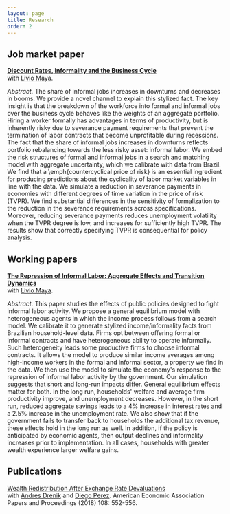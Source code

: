 ```yaml
---
layout: page
title: Research
order: 2
---
```


## Job market paper
[**Discount Rates, Informality and the Business Cycle**](https://www.dropbox.com/s/idlfs2anxwugat6/PereiraJMP.pdf?dl=0) <br />
with [Livio Maya](http://stanford.edu/~livio/). 

*Abstract.* The share of informal jobs increases in downturns and decreases in booms. We provide a novel channel to explain this stylized fact. The key insight is that the breakdown of the workforce into formal and informal jobs over the business cycle behaves like the weights of an aggregate portfolio. Hiring a worker formally has advantages in terms of productivity, but is inherently risky due to severance payment requirements that prevent the termination of labor contracts that become unprofitable during recessions. The fact that the share of informal jobs increases in downturns reflects portfolio rebalancing towards the less risky asset: informal labor. We embed the risk structures of formal and informal jobs in a search and matching model with aggregate uncertainty, which we calibrate with data from Brazil. We find that a \emph{countercyclical price of risk} is an essential ingredient for producing predictions about the cyclicality of labor market variables in line with the data. We simulate a reduction in severance payments in economies with different degrees of time variation in the price of risk (TVPR). We find substantial differences in the sensitivity of formalization to the reduction in the severance requirements across specifications. Moreover, reducing severance payments reduces unemployment volatility when the TVPR degree is low, and increases for sufficiently high TVPR. The results show that correctly specifying TVPR is consequential for policy analysis.


## Working papers
[**The Repression of Informal Labor: Aggregate Effects and Transition Dynamics**](http://stanford.edu/~livio/LivioJMP.pdf)  <br />
with [Livio Maya](http://stanford.edu/~livio/). 

*Abstract.*
This paper studies the effects of public policies designed to fight informal labor activity. We propose a general equilibrium model with heterogeneous agents in which the income process follows from a search model. We calibrate it to generate stylized income/informality facts from Brazilian household-level data. Firms opt between offering formal or informal contracts and have heterogeneous ability to operate informally. Such heterogeneity leads some productive firms to choose informal contracts. It allows the model to produce similar income averages among high-income workers in the formal and informal sector, a property we find in the data. We then use the model to simulate the economy's response to the repression of informal labor activity by the government. Our simulation suggests that short and long-run impacts differ. General equilibrium effects matter for both. In the long run, households' welfare and average firm productivity improve, and unemployment decreases. However, in the short run, reduced aggregate savings leads to a 4\% increase in interest rates and a 2.5\% increase in the unemployment rate. We also show that if the government fails to transfer back to households the additional tax revenue, these effects hold in the long run as well. In addition, if the policy is anticipated by economic agents, then output declines and informality increases prior to implementation. In all cases, households with greater wealth experience larger welfare gains.


## Publications

[Wealth Redistribution After Exchange Rate Devaluations](pub-files/dpp.pdf) <br />
with [Andres Drenik](https://www.andresdrenik.com/) and [Diego Perez](https://www.perezdiego.org/). American Economic Association Papers and Proceedings (2018) 108: 552-556. 
